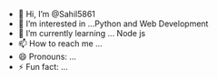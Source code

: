 - 👋 Hi, I’m @Sahil5861
- 👀 I’m interested in ...Python and Web Development  
- 🌱 I’m currently learning ... Node js
- 📫 How to reach me ...
- 😄 Pronouns: ...
- ⚡ Fun fact: ...

<!---
Sahil5861/Sahil5861 is a ✨ special ✨ repository because its `README.md` (this file) appears on your GitHub profile.
You can click the Preview link to take a look at your changes.
--->

